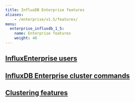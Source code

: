 ```yaml
---
title: InfluxDB Enterprise features
aliases:
    - /enterprise/v1.5/features/
menu:
  enterprise_influxdb_1_5:
    name: Enterprise features
    weight: 40
---
```


## [InfluxEnterprise users](/enterprise_influxdb/v1.5/features/users/)
## [InfluxDB Enterprise cluster commands](/enterprise_influxdb/v1.5/features/cluster-commands/)
## [Clustering features](/enterprise_influxdb/v1.5/features/clustering-features/)
